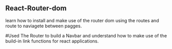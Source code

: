 ## React-Router-dom 

learn how to install and make use of the router dom using the routes and route to naviagete between pagges. 

#Used The Router to build a Navbar and understand how to make use of the build-in link functions for react applications. 

